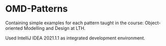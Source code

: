 # OMD-Patterns
Containing simple examples for each pattern taught in the course: Object-oriented Modelling and Design at LTH.

Used IntelliJ IDEA 2021.1.1 as integrated development environment.
